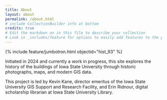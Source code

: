 ```yaml
---
title: About
layout: about
permalink: /about.html
# include CollectionBuilder info at bottom
credits: true
# Edit the markdown on in this file to describe your collection
# Look in _includes/feature for options to easily add features to the page
---
```


{% include feature/jumbotron.html objectid="hist_93" %} 

Initiated in 2024 and currently a work in progress, this site explores the history of the buildings of Iowa State University through historic photographs, maps, and modern GIS data.

This project is led by Kevin Kane, director emeritus of the Iowa State University GIS Support and Research Facility, and Erin Ridnour, digital scholarship librarian at Iowa State University Library.

